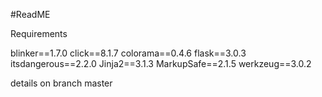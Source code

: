 #ReadME

Requirements

blinker==1.7.0
click==8.1.7
colorama==0.4.6
flask==3.0.3
itsdangerous==2.2.0
Jinja2==3.1.3
MarkupSafe==2.1.5
werkzeug==3.0.2

details on branch master

